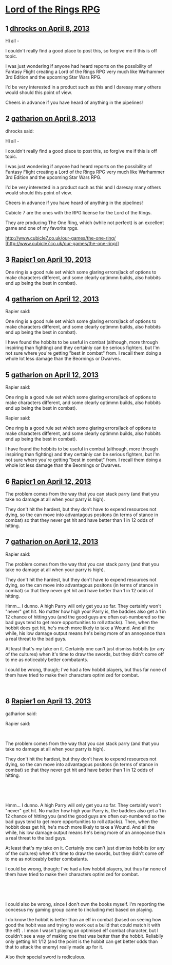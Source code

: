 # [Lord of the Rings RPG](https://community.fantasyflightgames.com/topic/82016-lord-of-the-rings-rpg/)

## 1 [dhrocks on April 8, 2013](https://community.fantasyflightgames.com/topic/82016-lord-of-the-rings-rpg/?do=findComment&comment=782577)

Hi all -

I couldn't really find a good place to post this, so forgive me if this is off topic.

I was just wondering if anyone had heard reports on the possibility of Fantasy Flight creating a Lord of the Rings RPG very much like Warhammer 3rd Edition and the upcoming Star Wars RPG.

I'd be very interested in a product such as this and I daresay many others would should this point of view.

Cheers in advance if you have heard of anything in the pipelines!

## 2 [gatharion on April 8, 2013](https://community.fantasyflightgames.com/topic/82016-lord-of-the-rings-rpg/?do=findComment&comment=782806)

dhrocks said:

Hi all -

I couldn't really find a good place to post this, so forgive me if this is off topic.

I was just wondering if anyone had heard reports on the possibility of Fantasy Flight creating a Lord of the Rings RPG very much like Warhammer 3rd Edition and the upcoming Star Wars RPG.

I'd be very interested in a product such as this and I daresay many others would should this point of view.

Cheers in advance if you have heard of anything in the pipelines!



Cubicle 7 are the ones with the RPG license for the Lord of the Rings.

They are producing The One Ring, which (while not perfect) is an excellent game and one of my favorite rpgs.

http://www.cubicle7.co.uk/our-games/the-one-ring/ [http://www.cubicle7.co.uk/our-games/the-one-ring/]

## 3 [Rapier1 on April 10, 2013](https://community.fantasyflightgames.com/topic/82016-lord-of-the-rings-rpg/?do=findComment&comment=783484)

One ring is a good rule set which some glaring errors(lack of options to make characters different, and some clearly optimmn builds, also hobbits end up being the best in combat).

## 4 [gatharion on April 12, 2013](https://community.fantasyflightgames.com/topic/82016-lord-of-the-rings-rpg/?do=findComment&comment=784241)

Rapier said:

One ring is a good rule set which some glaring errors(lack of options to make characters different, and some clearly optimmn builds, also hobbits end up being the best in combat).



I have found the hobbits to be useful in combat (although, more through inspiring than fighting) and they certainly can be serious fighters, but I'm not sure where you're getting "best in combat" from. I recall them doing a whole lot less damage than the Beornings or Dwarves.

## 5 [gatharion on April 12, 2013](https://community.fantasyflightgames.com/topic/82016-lord-of-the-rings-rpg/?do=findComment&comment=784242)

Rapier said:

One ring is a good rule set which some glaring errors(lack of options to make characters different, and some clearly optimmn builds, also hobbits end up being the best in combat).



Rapier said:

One ring is a good rule set which some glaring errors(lack of options to make characters different, and some clearly optimmn builds, also hobbits end up being the best in combat).



I have found the hobbits to be useful in combat (although, more through inspiring than fighting) and they certainly can be serious fighters, but I'm not sure where you're getting "best in combat" from. I recall them doing a whole lot less damage than the Beornings or Dwarves.

## 6 [Rapier1 on April 12, 2013](https://community.fantasyflightgames.com/topic/82016-lord-of-the-rings-rpg/?do=findComment&comment=784269)

The problem comes from the way that you can stack parry (and that you take no damage at all when your parry is high).

They don't hit the hardest, but they don't have to expend resources not dying, so the can move into advantagous positons (in terms of stance in combat) so that they never get hit and have better than 1 in 12 odds of hitting.

## 7 [gatharion on April 12, 2013](https://community.fantasyflightgames.com/topic/82016-lord-of-the-rings-rpg/?do=findComment&comment=784327)

Rapier said:

The problem comes from the way that you can stack parry (and that you take no damage at all when your parry is high).

They don't hit the hardest, but they don't have to expend resources not dying, so the can move into advantagous positons (in terms of stance in combat) so that they never get hit and have better than 1 in 12 odds of hitting.



Hmm… I dunno. A high Parry will only get you so far. They certainly won't "never" get hit. No matter how high your Parry is, the baddies also get a 1 in 12 chance of hitting you (and the good guys are often out-numbered so the bad guys tend to get more opportunities to roll attacks). Then, when the hobbit does get hit, he's much more likely to take a Wound. And all the while, his low damage output means he's being more of an annoyance than a real threat to the bad guys.

At least that's my take on it. Certainly one can't just dismiss hobbits (or any of the cultures) when it's time to draw the swords, but they didn't come off to me as noticeably better combatants.

I could be wrong, though; I've had a few hobbit players, but thus far none of them have tried to make their characters optimized for combat.

 

## 8 [Rapier1 on April 13, 2013](https://community.fantasyflightgames.com/topic/82016-lord-of-the-rings-rpg/?do=findComment&comment=784500)

gatharion said:

Rapier said:

 

The problem comes from the way that you can stack parry (and that you take no damage at all when your parry is high).

They don't hit the hardest, but they don't have to expend resources not dying, so the can move into advantagous positons (in terms of stance in combat) so that they never get hit and have better than 1 in 12 odds of hitting.

 

 

Hmm… I dunno. A high Parry will only get you so far. They certainly won't "never" get hit. No matter how high your Parry is, the baddies also get a 1 in 12 chance of hitting you (and the good guys are often out-numbered so the bad guys tend to get more opportunities to roll attacks). Then, when the hobbit does get hit, he's much more likely to take a Wound. And all the while, his low damage output means he's being more of an annoyance than a real threat to the bad guys.

At least that's my take on it. Certainly one can't just dismiss hobbits (or any of the cultures) when it's time to draw the swords, but they didn't come off to me as noticeably better combatants.

I could be wrong, though; I've had a few hobbit players, but thus far none of them have tried to make their characters optimized for combat.

 



 

I could also be wrong, since I don't own the books myself. I'm reporting the concesus my gaming group came to (including me) based on playing.

I do know the hobbit is better than an elf in combat (based on seeing how good the hobit was and trying to work out a build that could match it with the elf) . I mean I wasn't playing an optimised elf combat character, but I couldn't see a way of making one that was better than the hobbit. Reliabily only getting hit 1/12 (and the point is the hobbit can get better odds than that to attack the enemy) really made up for it.

Also their special sword is rediculous. 

